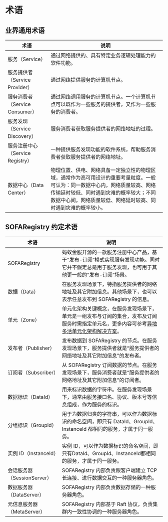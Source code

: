 # 术语

## 业界通用术语
| 术语 | 说明 |
| --- | --- |
| 服务（Service） | 通过网络提供的、具有特定业务逻辑处理能力的软件功能。 |
| 服务提供者（Service Provider） | 通过网络提供服务的计算机节点。 |
| 服务消费者（Service Consumer） | 通过网络调用服务的计算机节点。一个计算机节点可以既作为一些服务的提供者，又作为一些服务的消费者。 |
| 服务发现（Service Discovery） | 服务消费者获取服务提供者的网络地址的过程。 |
| 服务注册中心（Service Registry） | 一种提供服务发现功能的软件系统，帮助服务消费者获取服务提供者的网络地址。 |
| 数据中心（Data Center） | 物理位置、供电、网络具备一定独立性的物理区域，通常作为高可用设计的重要考量粒度。一般可认为：同一数据中心内，网络质量较高、网络传输延时较低、同时遇到灾难的概率较大；不同数据中心间，网络质量较低、网络延时较高、同时遇到灾难的概率较小。 |

## SOFARegistry 约定术语

| 术语 | 说明 |
| --- | --- |
| SOFARegistry | 蚂蚁金服开源的一款服务注册中心产品，基于“发布-订阅”模式实现服务发现功能。同时它并不假定总是用于服务发现，也可用于其他更一般的“发布-订阅”场景。 |
| 数据（Data） | 在服务发现场景下，特指服务提供者的网络地址及其它附加信息。其他场景下，也可以表示任意发布到 SOFARegistry 的信息。 |
| 单元（Zone） | 单元化架构关键概念，在服务发现场景下，单元是一组发布与订阅的集合，发布及订阅服务时需指定单元名，更多内容可参考[异地多活单元化架构解决方案](https://tech.antfin.com/solutions/multiregionldc)。 |
| 发布者（Publisher） | 发布数据到 SOFARegistry 的节点。在服务发现场景下，服务提供者就是“服务提供者的网络地址及其它附加信息”的发布者。 |
| 订阅者（Subscriber） | 从 SOFARegistry 订阅数据的节点。在服务发现场景下，服务消费者就是“服务提供者的网络地址及其它附加信息”的订阅者。 |
| 数据标识（DataId） | 用来标识数据的字符串。在服务发现场景下，通常由服务接口名、协议、版本号等信息组成，作为服务的标识。 |
| 分组标识（GroupId） | 用于为数据归类的字符串，可以作为数据标识的命名空间，即只有 DataId、GroupId、InstanceId 都相同的服务，才属于同一服务。 |
| 实例 ID（InstanceId） | 实例 ID，可以作为数据标识的命名空间，即只有DataId、GroupId、InstanceId都相同的服务，才属于同一服务。 |
| 会话服务器（SessionServer） | SOFARegistry 内部负责跟客户端建立 TCP 长连接、进行数据交互的一种服务器角色。 |
| 数据服务器（DataServer） | SOFARegistry 内部负责数据存储的一种服务器角色。 |
| 元信息服务器（MetaServer） | SOFARegistry 内部基于 Raft 协议，负责集群内一致性协调的一种服务器角色。 |
